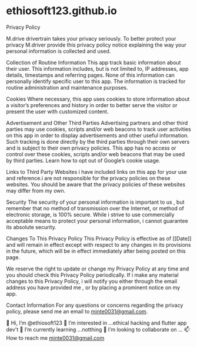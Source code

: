 # ethiosoft123.github.io
 Privacy Policy

M.drive drivertrain takes your privacy seriously. To better protect your privacy M.driver provide this privacy policy notice explaining the way your personal information is collected and used.

Collection of Routine Information This app track basic information about their user. This information includes, but is not limited to, IP addresses, app details, timestamps and referring pages. None of this information can personally identify specific user to this app. The information is tracked for routine administration and maintenance purposes.

Cookies Where necessary, this app uses cookies to store information about a visitor’s preferences and history in order to better serve the visitor  or present the user with customized content.

Advertisement and Other Third Parties Advertising partners and other third parties may use cookies, scripts and/or web beacons to track user activities on this app in order to display advertisements and other useful information. Such tracking is done directly by the third parties through their own servers and is subject to their own privacy policies. This app has no access or control over these cookies, scripts and/or web beacons that may be used by third parties. Learn how to opt out of Google’s cookie usage.

Links to Third Party Websites i have included links on this  app for your use and reference.i are not responsible for the privacy policies on these websites. You should be aware that the privacy policies of these websites may differ from my own.

Security The security of your personal information is important to us , but remember that no method of transmission over the Internet, or method of electronic storage, is 100% secure. While i strive to use commercially acceptable means to protect your personal information, i cannot guarantee its absolute security.

Changes To This Privacy Policy This Privacy Policy is effective as of [[Date]] and will remain in effect except with respect to any changes in its provisions in the future, which will be in effect immediately after being posted on this page.

We reserve the right to update or change my Privacy Policy at any time and you should check this Privacy Policy periodically. If i make any material changes to this Privacy Policy, i will notify you either through the email address you have provided me , or by placing a prominent notice on my app.

Contact Information For any questions or concerns regarding the privacy policy, please send me an email to minte0031@gmail.com.

👋 Hi, I’m @ethiosoft123
👀 I’m interested in ...ethical hacking and flutter app dev't
🌱 I’m currently learning ...notthing
💞️ I’m looking to collaborate on ...
📫 How to reach me minte0031@gmail.com

